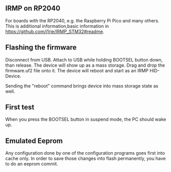 ## IRMP on RP2040

For boards with the RP2040, e.g. the Raspberry Pi Pico and many others.
This is additional information,basic information in https://github.com/j1rie/IRMP_STM32#readme.

## Flashing the firmware
Disconnect from USB.
Attach to USB while holding BOOTSEL button down, than release. The device will show up as a mass storage.
Drag and drop the firmware.uf2 file onto it. The device will reboot and start as an IRMP HID-Device.

Sending the "reboot" command brings device into mass storage state as well.

## First test
When you press the BOOTSEL button in suspend mode, the PC should wake up.

## Emulated Eeprom
Any configuration done by one of the configuration programs goes first into cache only. In order to save
those changes into flash permanently, you have to do an eeprom commit.
